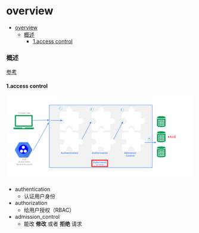 # overview

<!-- @import "[TOC]" {cmd="toc" depthFrom=1 depthTo=6 orderedList=false} -->
<!-- code_chunk_output -->

- [overview](#overview)
    - [概述](#概述)
      - [1.access control](#1access-control)

<!-- /code_chunk_output -->

### 概述

[参考](https://kubernetes.io/docs/concepts/security/controlling-access/)

#### 1.access control
![](./imgs/overview_01.png)

* authentication
  * 认证用户身份
* authorization
  * 给用户授权（RBAC）
* admission_control
  * 能改 **修改** 或者 **拒绝** 请求
